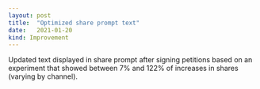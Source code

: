 ```yaml
---
layout:	post
title:	"Optimized share prompt text"
date:	2021-01-20
kind: Improvement
---
```


Updated text displayed in share prompt after signing petitions based on an experiment that showed between 7% and 122% of increases in shares (varying by channel).
